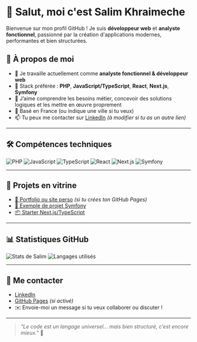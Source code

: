 # 👋 Salut, moi c'est Salim Khraimeche

Bienvenue sur mon profil GitHub ! Je suis **développeur web** et **analyste fonctionnel**, passionné par la création d'applications modernes, performantes et bien structurées.

## 💼 À propos de moi

- 🔭 Je travaille actuellement comme **analyste fonctionnel & développeur web**
- 🧠 Stack préférée : **PHP**, **JavaScript/TypeScript**, **React**, **Next.js**, **Symfony**
- 🧩 J’aime comprendre les besoins métier, concevoir des solutions logiques et les mettre en œuvre proprement
- 📍 Basé en France (ou indique une ville si tu veux)
- 📫 Tu peux me contacter sur [LinkedIn](https://www.linkedin.com/in/salimkhraimeche/) *(à modifier si tu as un autre lien)*

---

## 🛠️ Compétences techniques

![PHP](https://img.shields.io/badge/-PHP-777BB4?logo=php&logoColor=white)
![JavaScript](https://img.shields.io/badge/-JavaScript-F7DF1E?logo=javascript&logoColor=black)
![TypeScript](https://img.shields.io/badge/-TypeScript-3178C6?logo=typescript&logoColor=white)
![React](https://img.shields.io/badge/-React-61DAFB?logo=react&logoColor=black)
![Next.js](https://img.shields.io/badge/-Next.js-000000?logo=nextdotjs)
![Symfony](https://img.shields.io/badge/-Symfony-000000?logo=symfony&logoColor=white)

---

## 🚀 Projets en vitrine

- [🔗 Portfolio ou site perso](https://salimkhr.github.io) *(si tu crées ton GitHub Pages)*
- [📘 Exemple de projet Symfony](https://github.com/salimkhr/mon-projet-symfony)
- [📦 Starter Next.js/TypeScript](https://github.com/salimkhr/next-ts-starter)

---

## 📊 Statistiques GitHub

![Stats de Salim](https://github-readme-stats.vercel.app/api?username=salimkhr&show_icons=true&theme=tokyonight)
![Langages utilisés](https://github-readme-stats.vercel.app/api/top-langs/?username=salimkhr&layout=compact&theme=tokyonight)

---

## 🤝 Me contacter

- [LinkedIn](https://www.linkedin.com/in/salimkhraimeche/)
- [GitHub Pages](https://salimkhr.github.io) *(si activé)*
- ✉️ Envoie-moi un message si tu veux collaborer ou discuter !

---

> *"Le code est un langage universel... mais bien structuré, c’est encore mieux."* 💬
